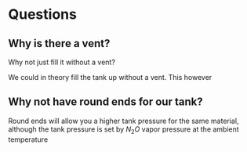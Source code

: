 # Questions

## Why is there a vent?

Why not just fill it without a vent?

We could in theory fill the tank up without a vent. This however

## Why not have round ends for our tank?

Round ends will allow you a higher tank pressure for the same material, although the tank pressure is set by $N_2O$ vapor pressure at the ambient temperature